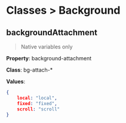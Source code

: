# Classes > Background

## backgroundAttachment

> Native variables only

**Property**: background-attachment

**Class**: bg-attach-*

**Values**:

```json
{	
    local: "local",
    fixed: "fixed",
    scroll: "scroll"
}
```

## 